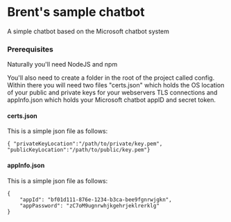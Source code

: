 # Brent's sample chatbot

A simple chatbot based on the Microsoft chatbot system

### Prerequisites

Naturally you'll need NodeJS and npm

You'll also need to create a folder in the root of the project called config. Within there you will need two files "certs.json" which holds the OS location of your public and private keys for your webservers TLS connections and appInfo.json which holds your Microsoft chatbot appID and secret token.

#### certs.json

This is a simple json file as follows:

```
{ "privateKeyLocation":"/path/to/private/key.pem", "publicKeyLocation":"/path/to/public/key.pem"}
```

#### appInfo.json

This is a simple json file as follows:

```
{
    "appId": "bf01d111-876e-1234-b3ca-bee9fgnrwjgkn",
    "appPassword": "zC7oM9ugnrwhjkgehrjeklrerklg"
}
```

